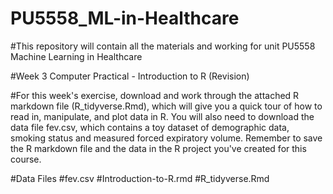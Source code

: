 # PU5558_ML-in-Healthcare

#This repository will contain all the materials and working for unit PU5558 Machine Learning in Healthcare

#Week 3 Computer Practical - Introduction to R (Revision)

#For this week's exercise, download and work through the attached R markdown file (R_tidyverse.Rmd), which will give you a quick tour of how to read in, manipulate, and plot data in R. You will also need to download the data file fev.csv, which contains a toy dataset of demographic data, smoking status and measured forced expiratory volume. Remember to save the R markdown file and the data in the R project you've created for this course.

#Data Files #fev.csv #Introduction-to-R.rmd #R_tidyverse.Rmd